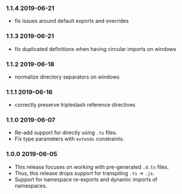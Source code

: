 ### 1.1.4 2019-06-21

- fix issues around default exports and overrides

### 1.1.3 2019-06-21

- fix duplicated definitions when having circular imports on windows

### 1.1.2 2019-06-18

- normalize directory separators on windows

### 1.1.1 2019-06-16

- correctly preserve tripleslash reference directives

### 1.1.0 2019-06-07

- Re-add support for directly using `.ts` files.
- Fix type parameters with `extends` constraints.

### 1.0.0 2019-06-05

- This release focuses on working with pre-generated `.d.ts` files.
- Thus, this release drops support for transpiling `.ts` -> `.js`.
- Support for namespace re-exports and dynamic imports of namespaces.
